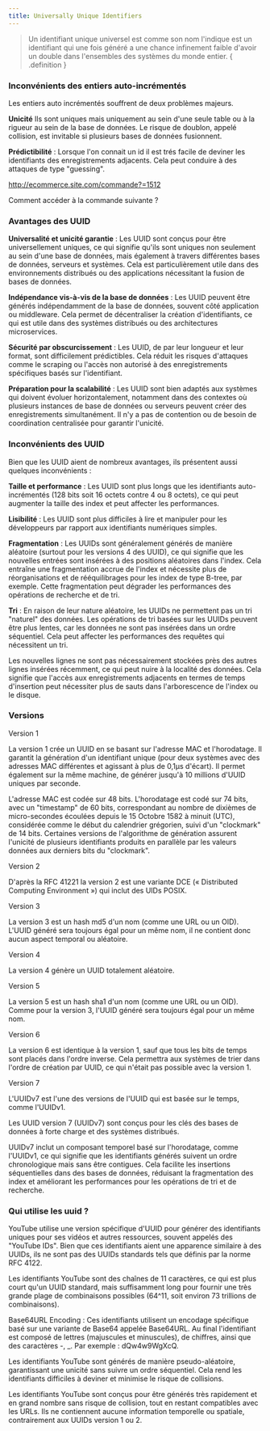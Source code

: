 ```yaml
---
title: Universally Unique Identifiers
---
```


> Un identifiant unique universel est comme son nom l'indique est un identifiant qui une fois généré a une chance infinement faible d'avoir un double dans l'ensembles des systèmes du monde entier.
{ .definition }

### Inconvénients des entiers auto-incrémentés

Les entiers auto incrémentés souffrent de deux problèmes majeurs.

**Unicité** Ils sont uniques mais uniquement au sein d'une seule table ou à la rigueur au sein de la base de données. Le risque de doublon, appelé collision, est invitable si plusieurs bases de données fusionnent.

**Prédictibilité** : Lorsque l'on connait un id il est trés facile de deviner les identifiants des enregistrements adjacents. Cela peut conduire à des attaques de type "guessing". 

http://ecommerce.site.com/commande?=1512

Comment accéder à la commande suivante ?

### Avantages des UUID

**Universalité et unicité garantie** :  Les UUID sont conçus pour être universellement uniques, ce qui signifie qu'ils sont uniques non seulement au sein d'une base de données, mais également à travers différentes bases de données, serveurs et systèmes. Cela est particulièrement utile dans des environnements distribués ou des applications nécessitant la fusion de bases de données.
    
**Indépendance vis-à-vis de la base de données** : Les UUID peuvent être générés indépendamment de la base de données, souvent côté application ou middleware. Cela permet de décentraliser la création d'identifiants, ce qui est utile dans des systèmes distribués ou des architectures microservices.
  
**Sécurité par obscurcissement** : Les UUID, de par leur longueur et leur format, sont difficilement prédictibles. Cela réduit les risques d'attaques comme le scraping ou l'accès non autorisé à des enregistrements spécifiques basés sur l'identifiant.
   
**Préparation pour la scalabilité** : Les UUID sont bien adaptés aux systèmes qui doivent évoluer horizontalement, notamment dans des contextes où plusieurs instances de base de données ou serveurs peuvent créer des enregistrements simultanément. Il n'y a pas de contention ou de besoin de coordination centralisée pour garantir l'unicité.
  

### Inconvénients des UUID

Bien que les UUID aient de nombreux avantages, ils présentent aussi quelques inconvénients :

**Taille et performance** : Les UUID sont plus longs que les identifiants auto-incrémentés (128 bits soit 16 octets contre 4 ou 8 octets), ce qui peut augmenter la taille des index et peut affecter les performances.

**Lisibilité** : Les UUID sont plus difficiles à lire et manipuler pour les développeurs par rapport aux identifiants numériques simples.

**Fragmentation** : Les UUIDs sont généralement générés de manière aléatoire (surtout pour les versions 4 des UUID), ce qui signifie que les nouvelles entrées sont insérées à des positions aléatoires dans l'index. Cela entraîne une fragmentation accrue de l'index et nécessite plus de réorganisations et de rééquilibrages pour les index de type B-tree, par exemple. Cette fragmentation peut dégrader les performances des opérations de recherche et de tri.

**Tri** : En raison de leur nature aléatoire, les UUIDs ne permettent pas un tri "naturel" des données. Les opérations de tri basées sur les UUIDs peuvent être plus lentes, car les données ne sont pas insérées dans un ordre séquentiel. Cela peut affecter les performances des requêtes qui nécessitent un tri.

Les nouvelles lignes ne sont pas nécessairement stockées près des autres lignes insérées récemment, ce qui peut nuire à la localité des données. Cela signifie que l'accès aux enregistrements adjacents en termes de temps d'insertion peut nécessiter plus de sauts dans l'arborescence de l'index ou le disque.

### Versions

Version 1

La version 1 crée un UUID en se basant sur l'adresse MAC et l'horodatage. Il garantit la génération d'un identifiant unique (pour deux systèmes avec des adresses MAC différentes et agissant à plus de 0,1μs d'écart). Il permet également sur la même machine, de générer jusqu'à 10 millions d'UUID uniques par seconde.

L'adresse MAC est codée sur 48 bits. L'horodatage est codé sur 74 bits, avec un "timestamp" de 60 bits, correspondant au nombre de dixièmes de micro-secondes écoulées depuis le 15 Octobre 1582 à minuit (UTC), considérée comme le début du calendrier grégorien, suivi d'un "clockmark" de 14 bits. Certaines versions de l'algorithme de génération assurent l'unicité de plusieurs identifiants produits en parallèle par les valeurs données aux derniers bits du "clockmark".

Version 2

D'après la RFC 41221 la version 2 est une variante DCE (« Distributed Computing Environment ») qui inclut des UIDs POSIX.

Version 3

La version 3 est un hash md5 d'un nom (comme une URL ou un OID). L'UUID généré sera toujours égal pour un même nom, il ne contient donc aucun aspect temporal ou aléatoire.

Version 4

La version 4 génère un UUID totalement aléatoire.

Version 5

La version 5 est un hash sha1 d'un nom (comme une URL ou un OID). Comme pour la version 3, l'UUID généré sera toujours égal pour un même nom.

Version 6

La version 6 est identique à la version 1, sauf que tous les bits de temps sont placés dans l'ordre inverse. Cela permettra aux systèmes de trier dans l'ordre de création par UUID, ce qui n'était pas possible avec la version 1.

Version 7

L'UUIDv7 est l'une des versions de l'UUID qui est basée sur le temps, comme l'UUIDv1.

Les UUID version 7 (UUIDv7) sont conçus pour les clés des bases de données à forte charge et des systèmes distribués.

UUIDv7 inclut un composant temporel basé sur l'horodatage, comme l'UUIDv1, ce qui signifie que les identifiants générés suivent un ordre chronologique mais sans être contigues. Cela facilite les insertions séquentielles dans des bases de données, réduisant la fragmentation des index et améliorant les performances pour les opérations de tri et de recherche.

### Qui utilise les uuid ?

YouTube utilise une version spécifique d'UUID pour générer des identifiants uniques pour ses vidéos et autres ressources, souvent appelés des "YouTube IDs". Bien que ces identifiants aient une apparence similaire à des UUIDs, ils ne sont pas des UUIDs standards tels que définis par la norme RFC 4122.

Les identifiants YouTube sont des chaînes de 11 caractères, ce qui est plus court qu'un UUID standard, mais suffisamment long pour fournir une très grande plage de combinaisons possibles (64^11, soit environ 73 trillions de combinaisons). 

Base64URL Encoding : Ces identifiants utilisent un encodage spécifique basé sur une variante de Base64 appelée Base64URL. Au final l'identifiant est composé de lettres (majuscules et minuscules), de chiffres, ainsi que des caractères -, _. Par exemple : dQw4w9WgXcQ.

Les identifiants YouTube sont générés de manière pseudo-aléatoire, garantissant une unicité sans suivre un ordre séquentiel. Cela rend les identifiants difficiles à deviner et minimise le risque de collisions.

Les identifiants YouTube sont conçus pour être générés très rapidement et en grand nombre sans risque de collision, tout en restant compatibles avec les URLs. Ils ne contiennent aucune information temporelle ou spatiale, contrairement aux UUIDs version 1 ou 2.
